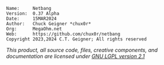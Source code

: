```
Name:     Netbang
Version:  0.37 Alpha
Date:     15MAR2024
Author:   Chuck Geigner *chux0r*
Org:      MegaOhm.net
Web:      https://github.com/chux0r/netbang
Copyright 2023,2024 C.T. Geigner; All rights reserved
```
*This product, all source code, files, creative components, and documentation are licensed under [GNU LGPL version 2.1](https://opensource.org/license/lgpl-2-1/)*
